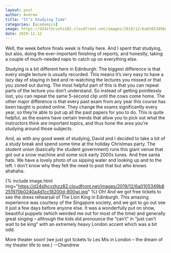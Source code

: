 ```yaml
---
layout: post
author: Andrew
title: "It’s Studying Time"
categories: [academics]
image: https://d24slhcvzhzz82.cloudfront.net/images/2019/12/6a0105349b8251970b0240a4a8a1c1200c-800wi.png
date: 2019-12-12
--- 
```

Well, the week before finals week is finally here. And I spent that studying, but also, doing the ever-important finishing of reports, and honestly, taking a couple of much-needed naps to catch up on everything else.

Studying is a bit different here in Edinburgh. The biggest difference is that every single lecture is usually recorded. This means it’s very easy to have a lazy day of staying in bed and re-watching the lectures you missed or that you zoned out during. The most helpful part of this is that you can repeat parts of the lecture you don’t understand. So instead of getting pointlessly lost, you can repeat the same 5-second clip until the cows come home. The other major difference is that every past exam from any year this course has been taught is posted online. They change the exams significantly every year, so they’re able to put up all the past papers for you to do. This is quite helpful, as the exams have certain trends that allow you to pick out what the instructors think are important topics, and thus hone the area you’re studying around those subjects.

And, as with any good week of studying, David and I decided to take a bit of a study break and spend some time at the holiday Christmas party. The student union (basically the student government) runs this giant venue that got out a snow machine and some sick early 2000s tunes. And free santa hats. We have a lovely photo of us sipping water and looking up and to the left. I don’t know why they felt the need to post that but who knows ahahaha.


{% include image.html img="https://d24slhcvzhzz82.cloudfront.net/images/2019/12/6a0105349b8251970b0240a4d1cc18200d-800wi.jpg" %}
Oh! And we got free tickets to see the dress rehearsal of The Lion King in Edinburgh. This amazing experience was courtesy of the Singapore society, and we got to go out see it just a few days before anyone else. It was a wonderfully put on show, beautiful puppets (which weirded me out for most of the time) and generally great singing – although the kids did pronounce the “can’t” in “just can’t wait to be king” with an extremely heavy London accent which was a bit odd.

More theater soon! (we just got tickets to Les Mis in London – the dream of my theater life to see.)
--Chandrew